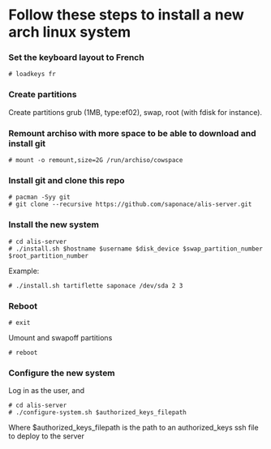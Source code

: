 
# Follow these steps to install a new arch linux system

### Set the keyboard layout to French
```
# loadkeys fr
```

### Create partitions
Create partitions grub (1MB, type:ef02), swap, root (with fdisk for instance).


### Remount archiso with more space to be able to download and install git
```
# mount -o remount,size=2G /run/archiso/cowspace
```

### Install git and clone this repo
```
# pacman -Syy git
# git clone --recursive https://github.com/saponace/alis-server.git
```

### Install the new system
```
# cd alis-server
# ./install.sh $hostname $username $disk_device $swap_partition_number $root_partition_number
```
Example:
```
# ./install.sh tartiflette saponace /dev/sda 2 3
```


### Reboot
```
# exit
```
Umount and swapoff partitions
```
# reboot
```

### Configure the new system
Log in as the user, and
```
# cd alis-server
# ./configure-system.sh $authorized_keys_filepath
```
Where $authorized_keys_filepath is the path to an authorized_keys ssh file to deploy to the server

